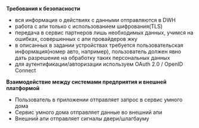 **Требования к безопасности**
- вся информация о действиях с данными отправляются в DWH
- работа с апи только с использованием шифрования(TLS)
- передача в сервис партнеров лишь необходимых данных, учимся на ошибках, совершенных с апи провайдеров жку
- в описанных в задании устройствах требуется пользовательская информация(номер авто, например), пользователь должен явно дать разрешение на обработку таких персональных данных
- для аутентификации/авторизации используем OAuth 2.0 / OpenID Connect

**Взаимодействие между системами предприятия и внешней платформой**
- Пользователь в приложении отправляет запрос в сервис умного дома
- Сервис умного дома отправляет данные во внешний апи
- Внешний апи отправляет сигналы двери/шлагбауму

